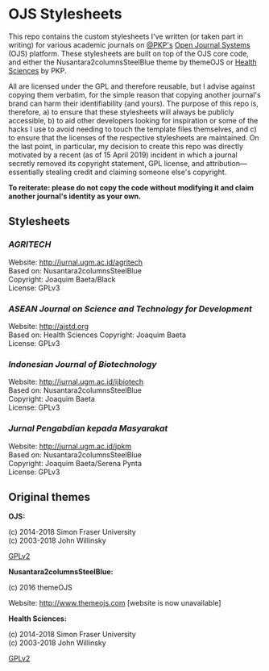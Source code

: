 # OJS Stylesheets

This repo contains the custom stylesheets I've written (or taken part in writing) for various academic journals on [@PKP's](https://github.com/pkp) [Open Journal Systems](https://github.com/pkp/ojs) (OJS) platform. These stylesheets are built on top of the OJS core code, and either the Nusantara2columnsSteelBlue theme by themeOJS or [Health Sciences](https://github.com/pkp/healthSciences) by PKP.

All are licensed under the GPL and therefore reusable, but I advise against copying them verbatim, for the simple reason that copying another journal's brand can harm their identifiability (and yours). The purpose of this repo is, therefore, a) to ensure that these stylesheets will always be publicly accessible, b) to aid other developers looking for inspiration or some of the hacks I use to avoid needing to touch the template files themselves, and c) to ensure that the licenses of the respective stylesheets are maintained. On the last point, in particular, my decision to create this repo was directly motivated by a recent (as of 15 April 2019) incident in which a journal secretly removed its copyright statement, GPL license, and attribution—essentially stealing credit and claiming someone else's copyright.

**To reiterate: please do not copy the code without modifying it and claim another journal's identity as your own.**

## Stylesheets

### _AGRITECH_

Website: http://jurnal.ugm.ac.id/agritech  
Based on: Nusantara2columnsSteelBlue  
Copyright: Joaquim Baeta/Black  
License: GPLv3

### _ASEAN Journal on Science and Technology for Development_

Website: http://ajstd.org  
Based on: Health Sciences
Copyright: Joaquim Baeta  
License: GPLv3

### _Indonesian Journal of Biotechnology_

Website: http://jurnal.ugm.ac.id/ijbiotech  
Based on: Nusantara2columnsSteelBlue  
Copyright: Joaquim Baeta  
License: GPLv3

### _Jurnal Pengabdian kepada Masyarakat_

Website: http://jurnal.ugm.ac.id/jpkm  
Based on: Nusantara2columnsSteelBlue  
Copyright: Joaquim Baeta/Serena Pynta  
License: GPLv3

## Original themes

**OJS:**

(c) 2014-2018 Simon Fraser University  
(c) 2003-2018 John Willinsky
 
[GPLv2](https://github.com/pkp/ojs/blob/master/docs/COPYING)

**Nusantara2columnsSteelBlue:**

(c) 2016 themeOJS

Website: http://www.themeojs.com [website is now unavailable]

**Health Sciences:**

(c) 2014-2018 Simon Fraser University  
(c) 2003-2018 John Willinsky

[GPLv2](https://github.com/pkp/ojs/blob/master/docs/COPYING)
